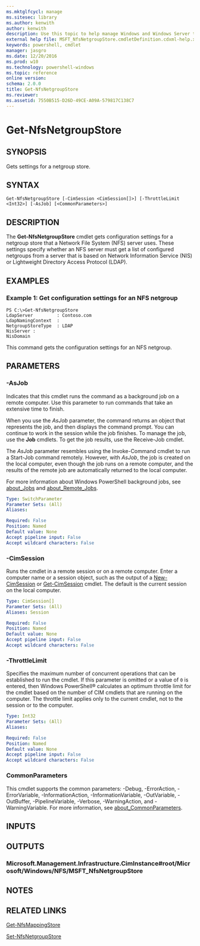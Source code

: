 ```yaml
---
ms.mktglfcycl: manage
ms.sitesec: library
ms.author: kenwith
author: kenwith
description: Use this topic to help manage Windows and Windows Server technologies with Windows PowerShell.
external help file: MSFT_NfsNetgroupStore.cmdletDefinition.cdxml-help.xml
keywords: powershell, cmdlet
manager: jasgro
ms.date: 12/20/2016
ms.prod: w10
ms.technology: powershell-windows
ms.topic: reference
online version: 
schema: 2.0.0
title: Get-NfsNetgroupStore
ms.reviewer:
ms.assetid: 7550B515-D26D-49CE-A09A-579817C138C7
---
```


# Get-NfsNetgroupStore

## SYNOPSIS
Gets settings for a netgroup store.

## SYNTAX

```
Get-NfsNetgroupStore [-CimSession <CimSession[]>] [-ThrottleLimit <Int32>] [-AsJob] [<CommonParameters>]
```

## DESCRIPTION
The **Get-NfsNetgroupStore** cmdlet gets configuration settings for a netgroup store that a Network File System (NFS) server uses.
These settings specify whether an NFS server must get a list of configured netgroups from a server that is based on Network Information Service (NIS) or Lightweight Directory Access Protocol (LDAP).

## EXAMPLES

### Example 1: Get configuration settings for an NFS netgroup
```
PS C:\>Get-NfsNetgroupStore
LdapServer         : Contoso.com
LdapNamingContext  :
NetgroupStoreType  : LDAP
NisServer :
NisDomain
```

This command gets the configuration settings for an NFS netgroup.

## PARAMETERS

### -AsJob
Indicates that this cmdlet runs the command as a background job on a remote computer.
Use this parameter to run commands that take an extensive time to finish.

When you use the *AsJob* parameter, the command returns an object that represents the job, and then displays the command prompt.
You can continue to work in the session while the job finishes.
To manage the job, use the **Job** cmdlets.
To get the job results, use the Receive-Job cmdlet.

The *AsJob* parameter resembles using the Invoke-Command cmdlet to run a Start-Job command remotely.
However, with *AsJob*, the job is created on the local computer, even though the job runs on a remote computer, and the results of the remote job are automatically returned to the local computer.

For more information about Windows PowerShell background jobs, see [about_Jobs](http://go.microsoft.com/fwlink/?LinkID=113251) and [about_Remote_Jobs](http://go.microsoft.com/fwlink/?LinkID=135184).

```yaml
Type: SwitchParameter
Parameter Sets: (All)
Aliases: 

Required: False
Position: Named
Default value: None
Accept pipeline input: False
Accept wildcard characters: False
```

### -CimSession
Runs the cmdlet in a remote session or on a remote computer.
Enter a computer name or a session object, such as the output of a [New-CimSession](http://go.microsoft.com/fwlink/p/?LinkId=227967) or [Get-CimSession](http://go.microsoft.com/fwlink/p/?LinkId=227966) cmdlet.
The default is the current session on the local computer.

```yaml
Type: CimSession[]
Parameter Sets: (All)
Aliases: Session

Required: False
Position: Named
Default value: None
Accept pipeline input: False
Accept wildcard characters: False
```

### -ThrottleLimit
Specifies the maximum number of concurrent operations that can be established to run the cmdlet.
If this parameter is omitted or a value of `0` is entered, then Windows PowerShell® calculates an optimum throttle limit for the cmdlet based on the number of CIM cmdlets that are running on the computer.
The throttle limit applies only to the current cmdlet, not to the session or to the computer.

```yaml
Type: Int32
Parameter Sets: (All)
Aliases: 

Required: False
Position: Named
Default value: None
Accept pipeline input: False
Accept wildcard characters: False
```

### CommonParameters
This cmdlet supports the common parameters: -Debug, -ErrorAction, -ErrorVariable, -InformationAction, -InformationVariable, -OutVariable, -OutBuffer, -PipelineVariable, -Verbose, -WarningAction, and -WarningVariable. For more information, see [about_CommonParameters](http://go.microsoft.com/fwlink/?LinkID=113216).

## INPUTS

## OUTPUTS

### Microsoft.Management.Infrastructure.CimInstance#root/Microsoft/Windows/NFS/MSFT_NfsNetgroupStore

## NOTES

## RELATED LINKS

[Get-NfsMappingStore](./Get-NfsMappingStore.md)

[Set-NfsNetgroupStore](./Set-NfsNetgroupStore.md)

